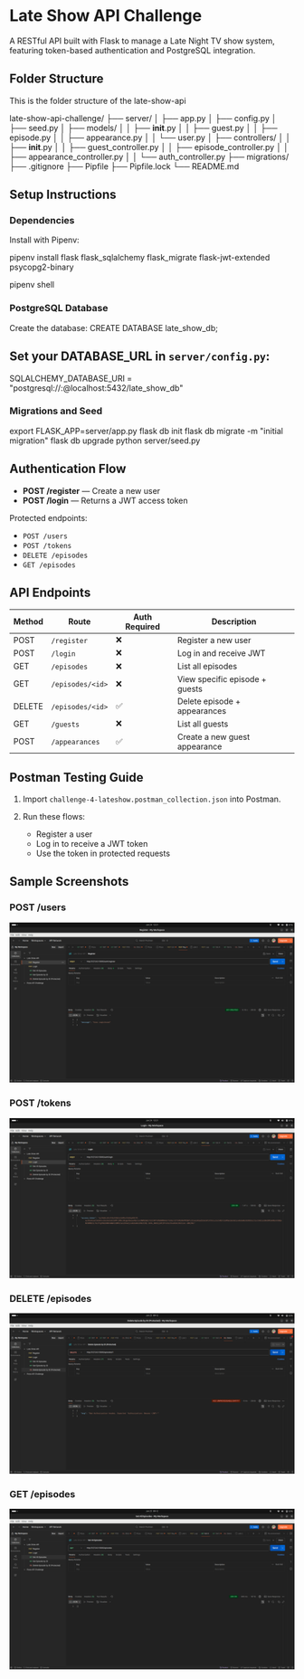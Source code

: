 
# Late Show API Challenge

A RESTful API built with Flask to manage a Late Night TV show system, featuring token-based authentication and PostgreSQL integration.

## Folder Structure

This is the folder structure of the late-show-api

late-show-api-challenge/
├── server/
│   ├── app.py
│   ├── config.py
│   ├── seed.py
│   ├── models/
│   │   ├── __init__.py
│   │   ├── guest.py
│   │   ├── episode.py
│   │   ├── appearance.py
│   │   └── user.py
│   ├── controllers/
│   │   ├── __init__.py
│   │   ├── guest_controller.py
│   │   ├── episode_controller.py
│   │   ├── appearance_controller.py
│   │   └── auth_controller.py
├── migrations/
├── .gitignore
├── Pipfile
├── Pipfile.lock
└── README.md




## Setup Instructions

###  Dependencies

Install with Pipenv:

pipenv install flask flask_sqlalchemy flask_migrate flask-jwt-extended psycopg2-binary

pipenv shell


###  PostgreSQL Database

Create the database:
CREATE DATABASE late_show_db;


## Set your DATABASE_URL in `server/config.py`:


SQLALCHEMY_DATABASE_URI = "postgresql://<user>:<password>@localhost:5432/late_show_db"


### Migrations and Seed

export FLASK_APP=server/app.py
flask db init
flask db migrate -m "initial migration"
flask db upgrade
python server/seed.py


##  Authentication Flow

- **POST /register** — Create a new user
- **POST /login** — Returns a JWT access token

Protected endpoints:

- `POST /users`
- `POST /tokens`
- `DELETE /episodes`
- `GET /episodes`



##  API Endpoints

| Method | Route                         | Auth Required | Description                         |
|--------|-------------------------------|---------------- |-----------------------------------|
| POST   | `/register`                  | ❌              | Register a new user                |
| POST   | `/login`                     | ❌              | Log in and receive JWT             |
| GET    | `/episodes`                  | ❌              | List all episodes                  |
| GET    | `/episodes/<id>`             | ❌              | View specific episode + guests     |
| DELETE | `/episodes/<id>`             | ✅              | Delete episode + appearances       |
| GET    | `/guests`                    | ❌              | List all guests                    |
| POST   | `/appearances`               | ✅              | Create a new guest appearance      |



##  Postman Testing Guide

1. Import `challenge-4-lateshow.postman_collection.json` into Postman.
2. Run these flows:

   - Register a user
   - Log in to receive a JWT token
   - Use the token in protected requests



## Sample Screenshots

### POST /users

![GET Episodes](./Screenshots/Screenshot%20from%202025-06-24%2012-21-10.png)

### POST /tokens

![POST Appearance](./Screenshots/Screenshot%20from%202025-06-24%2012-21-28.png)

### DELETE /episodes

![DELETE Episode](./Screenshots/Screenshot%20from%202025-06-25%2009-12-07.png)

### GET /episodes

![GET Episodes](./Screenshots/Screenshot%20from%202025-06-25%2009-12-38.png)





